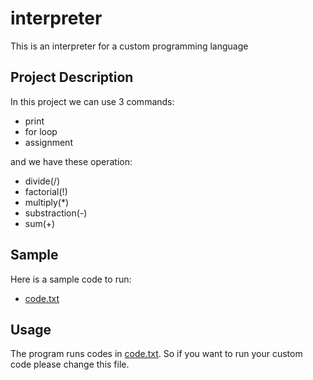 # interpreter
This is an interpreter for a custom programming language  

## Project Description
In this project we can use 3 commands:
- print
- for loop
- assignment

and we have these operation:
- divide(/)
- factorial(!)
- multiply(*)
- substraction(-)
- sum(+)

## Sample
Here is a sample code to run:
- <a href="https://github.com/alirezasajjadi/interpreter/blob/main/src/code.txt">code.txt</a>

## Usage
The program runs codes in <a href="https://github.com/alirezasajjadi/interpreter/blob/main/src/code.txt">code.txt</a>. So if you want to run your custom code please change this file.
